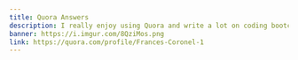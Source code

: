 ```yaml
---
title: Quora Answers
description: I really enjoy using Quora and write a lot on coding bootcamps.
banner: https://i.imgur.com/8QziMos.png
link: https://quora.com/profile/Frances-Coronel-1
---
```

